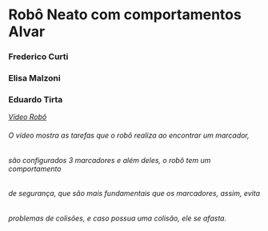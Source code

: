 # Robô Neato com comportamentos Alvar
### Frederico Curti
### Elisa Malzoni
### Eduardo Tirta
*[Vídeo Robô](https://youtu.be/8dcdnpl31bI)*

###### O vídeo mostra as tarefas que o robô realiza ao encontrar um marcador, 
###### são configurados 3 marcadores e além deles, o robô tem um comportamento 
###### de segurança, que são mais fundamentais que os marcadores, assim, evita 
###### problemas de colisões, e caso possua uma colisão, ele se afasta.
